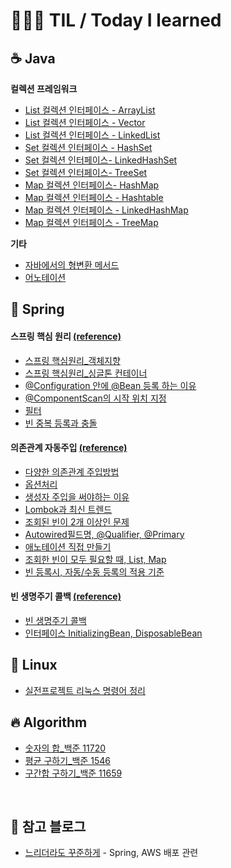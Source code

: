 # 👨🏻‍💻 TIL / Today I learned


## ☕️ Java

**컬렉션 프레임워크**
+ [List<E> 컬렉션 인터페이스 - ArrayList<E>](https://github.com/sungyoungk/TIL/blob/master/Java/List%3CE%3E%20%EC%BB%AC%EB%A0%89%EC%85%98%20%EC%9D%B8%ED%84%B0%ED%8E%98%EC%9D%B4%EC%8A%A4.md)
+ [List<E> 컬렉션 인터페이스 - Vector<E>](https://github.com/sungyoungk/TIL/blob/master/Java/Vector%3CE%3E%EA%B5%AC%ED%98%84%ED%81%B4%EB%9E%98%EC%8A%A4.md)
+ [List<E> 컬렉션 인터페이스 - LinkedList<E>](https://github.com/sungyoungk/TIL/blob/master/Java/LinkedList%3CE%3E%20%EA%B5%AC%ED%98%84%20%ED%81%B4%EB%9E%98%EC%8A%A4.md)
+ [Set<E> 컬렉션 인터페이스 - HashSet<E>](https://github.com/sungyoungk/TIL/blob/master/Java/Set%20%EC%BB%AC%EB%A0%89%EC%85%98%20%EC%9D%B8%ED%84%B0%ED%8E%98%EC%9D%B4%EC%8A%A4%20-%20HashSet.md)
+ [Set<E> 컬렉션 인터페이스- LinkedHashSet](https://github.com/sungyoungk/TIL/blob/master/Java/Set%20%EC%BB%AC%EB%A0%89%EC%85%98%20%EC%9D%B8%ED%84%B0%ED%8E%98%EC%9D%B4%EC%8A%A4%20-%20LinkedHashSet.md)
+ [Set<E> 컬렉션 인터페이스- TreeSet](https://github.com/sungyoungk/TIL/blob/master/Java/Set%20%EC%BB%AC%EB%A0%89%EC%85%98%20%EC%9D%B8%ED%84%B0%ED%8E%98%EC%9D%B4%EC%8A%A4%20-%20TreeSet.md)
+ [Map 컬렉션 인터페이스- HashMap](https://github.com/sungyoungk/TIL/blob/master/Java/Map%3CK%2C%20V%3E%20%EC%BB%AC%EB%A0%89%EC%85%98%20%EC%9D%B8%ED%84%B0%ED%8E%98%EC%9D%B4%EC%8A%A4.md)
+ [Map 컬렉션 인터페이스 - Hashtable](https://github.com/sungyoungk/TIL/blob/master/Spring/Hashtable%3CK%2C%20V%3E.md)
+ [Map 컬렉션 인터페이스 - LinkedHashMap](https://github.com/sungyoungk/TIL/blob/master/Java/Map%20%EC%BB%AC%EB%A0%89%EC%85%98%20%EC%9D%B8%ED%84%B0%ED%8E%98%EC%9D%B4%EC%8A%A4%20-%20LinkedHashMap.md)
+ [Map 컬렉션 인터페이스 - TreeMap](https://github.com/sungyoungk/TIL/blob/master/Java/Map%20%EC%BB%AC%EB%A0%89%EC%85%98%20%EC%9D%B8%ED%84%B0%ED%8E%98%EC%9D%B4%EC%8A%A4%20-%20TreeMap.md)




**기타**
+ [자바에서의 형변환 메서드](https://github.com/sungyoungk/TIL/blob/master/Java/%EC%9E%90%EB%B0%94%20%ED%98%95%EB%B3%80%ED%99%98%20%EB%A9%94%EC%86%8C%EB%93%9C.md)
+ [어노테이션](https://github.com/sungyoungk/TIL/blob/master/Java/%EC%96%B4%EB%85%B8%ED%85%8C%EC%9D%B4%EC%85%98.md)

## 🌱 Spring
#### 스프링 핵심 원리 [(reference)](https://www.inflearn.com/course/%EC%8A%A4%ED%94%84%EB%A7%81-%ED%95%B5%EC%8B%AC-%EC%9B%90%EB%A6%AC-%EA%B8%B0%EB%B3%B8%ED%8E%B8/dashboard)
+ [스프링 핵심원리_객체지향](https://github.com/sungyoungk/TIL/tree/master/Spring/%E1%84%89%E1%85%B3%E1%84%91%E1%85%B3%E1%84%85%E1%85%B5%E1%86%BC%20%E1%84%92%E1%85%A2%E1%86%A8%E1%84%89%E1%85%B5%E1%86%B7%E1%84%8B%E1%85%AF%E1%86%AB%E1%84%85%E1%85%B5(%E1%84%80%E1%85%A2%E1%86%A8%E1%84%8E%E1%85%A6%E1%84%8C%E1%85%B5%E1%84%92%E1%85%A3%E1%86%BC))    
+ [스프링 핵심원리_싱글톤 컨테이너](https://github.com/sungyoungk/TIL/tree/master/Spring/%E1%84%89%E1%85%B5%E1%86%BC%E1%84%80%E1%85%B3%E1%86%AF%E1%84%90%E1%85%A9%E1%86%AB%20%E1%84%8F%E1%85%A5%E1%86%AB%E1%84%90%E1%85%A6%E1%84%8B%E1%85%B5%E1%84%82%E1%85%A5)
+ [@Configuration 안에 @Bean 등록 하는 이유](https://github.com/sungyoungk/TIL/blob/master/Spring/%40Configuration%EA%B3%BC%20%40bean.md)
+ [@ComponentScan의 시작 위치 지정](https://github.com/sungyoungk/TIL/blob/master/Spring/%40ComponentScan%EC%9D%98%20%ED%83%90%EC%83%89%EC%9C%84%EC%B9%98%EC%99%80%20%EA%B8%B0%EB%B3%B8%20%EC%8A%A4%EC%BA%94%EB%8C%80%EC%83%81.md)
+ [필터](https://github.com/sungyoungk/TIL/blob/master/Spring/%ED%95%84%ED%84%B0.md)
+ [빈 중복 등록과 충돌](https://github.com/sungyoungk/TIL/blob/master/Spring/bean%20%EC%A4%91%EB%B3%B5%20%EB%93%B1%EB%A1%9D%EA%B3%BC%20%EC%B6%A9%EB%8F%8C.md)


#### 의존관계 자동주입 [(reference)](https://www.inflearn.com/course/%EC%8A%A4%ED%94%84%EB%A7%81-%ED%95%B5%EC%8B%AC-%EC%9B%90%EB%A6%AC-%EA%B8%B0%EB%B3%B8%ED%8E%B8/dashboard)
+ [다양한 의존관계 주입방법](https://github.com/sungyoungk/TIL/blob/master/Spring/%EB%8B%A4%EC%96%91%ED%95%9C%20%EC%9D%98%EC%A1%B4%EA%B4%80%EA%B3%84%20%EC%A3%BC%EC%9E%85%20%EB%B0%A9%EB%B2%95.md)
+ [옵션처리](https://github.com/sungyoungk/TIL/blob/master/Spring/%EC%98%B5%EC%85%98%EC%B2%98%EB%A6%AC.md)
+ [생성자 주입을 써야하는 이유](https://github.com/sungyoungk/TIL/blob/master/Spring/%EC%83%9D%EC%84%B1%EC%9E%90%20%EC%A3%BC%EC%9E%85%EC%9D%84%20%EC%8D%A8%EC%95%BC%ED%95%98%EB%8A%94%20%EC%9D%B4%EC%9C%A0.md)
+ [Lombok과 최신 트렌드](https://github.com/sungyoungk/TIL/blob/master/Spring/%EB%A1%AC%EB%B3%B5%EA%B3%BC%20%EC%B5%9C%EC%8B%A0%20%ED%8A%B8%EB%A0%8C%EB%93%9C.md)
+ [조회된 빈이 2개 이상인 문제](https://github.com/sungyoungk/TIL/new/master/Spring)
+ [Autowired필드명, @Qualifier, @Primary](https://github.com/sungyoungk/TIL/blob/master/Spring/Autowired%ED%95%84%EB%93%9C%EB%AA%85%2C%20%40Qualifier%2C%20%40Primary.md)
+ [애노테이션 직접 만들기](https://github.com/sungyoungk/TIL/blob/master/Spring/%EC%95%A0%EB%85%B8%ED%85%8C%EC%9D%B4%EC%85%98%20%EC%A7%81%EC%A0%91%20%EB%A7%8C%EB%93%A4%EA%B8%B0.md)
+ [조회한 빈이 모두 필요할 때, List, Map](https://github.com/sungyoungk/TIL/blob/master/Spring/%EC%A1%B0%ED%9A%8C%ED%95%9C%20%EB%B9%88%EC%9D%B4%20%EB%AA%A8%EB%91%90%20%ED%95%84%EC%9A%94%ED%95%A0%20%EB%95%8C%2C%20List%2C%20Map.md)
+ [빈 등록시, 자동/수동 등록의 적용 기준](https://github.com/sungyoungk/TIL/blob/master/Spring/%EB%B9%88%20%EB%93%B1%EB%A1%9D%EC%8B%9C%20%EC%9E%90%EB%8F%99,%20%EC%88%98%EB%8F%99%EC%9D%98%20%EC%98%AC%EB%B0%94%EB%A5%B8%20%EC%8B%A4%EB%AC%B4%20%EC%9A%B4%EC%98%81%20%EA%B8%B0%EC%A4%80.md)

#### 빈 생명주기 콜백 [(reference)](https://www.inflearn.com/course/%EC%8A%A4%ED%94%84%EB%A7%81-%ED%95%B5%EC%8B%AC-%EC%9B%90%EB%A6%AC-%EA%B8%B0%EB%B3%B8%ED%8E%B8/dashboard)
+ [빈 생명주기 콜백](https://github.com/sungyoungk/TIL/blob/master/Spring/%EB%B9%88%20%EC%83%9D%EB%AA%85%EC%A3%BC%EA%B8%B0%20%EC%BD%9C%EB%B0%B1.md)
+ [인터페이스 InitializingBean, DisposableBean](https://github.com/sungyoungk/TIL/blob/master/Spring/%EC%9D%B8%ED%84%B0%ED%8E%98%EC%9D%B4%EC%8A%A4%20InitializingBean%2C%20DisposableBean.md)


## 🐧 Linux
+ [실전프로젝트 리눅스 명령어 정리](https://github.com/sungyoungk/TIL/blob/master/Linux/%EC%8B%A4%EC%A0%84%ED%94%84%EB%A1%9C%EC%A0%9D%ED%8A%B8%20%EB%A6%AC%EB%88%85%EC%8A%A4%20%EB%AA%85%EB%A0%B9%EC%96%B4%20%EC%A0%95%EB%A6%AC.md)


## 🔥 Algorithm
+ [숫자의 합_백준 11720](https://github.com/sungyoungk/TIL/blob/master/algorithm/001%20%EC%88%AB%EC%9E%90%EC%9D%98%ED%95%A9.md)
+ [평균 구하기_백준 1546](https://github.com/sungyoungk/TIL/blob/master/algorithm/002%20%ED%8F%89%EA%B7%A0%20%EA%B5%AC%ED%95%98%EA%B8%B0.md)
+ [구간합 구하기_백준 11659](https://github.com/sungyoungk/TIL/blob/master/algorithm/003%20%EA%B5%AC%EA%B0%84%20%ED%95%A9%20%EA%B5%AC%ED%95%98%EA%B8%B0.md)

<br>

## 👀 참고 블로그
- [느리더라도 꾸준하게](https://steady-coding.tistory.com/) - Spring, AWS 배포 관련
